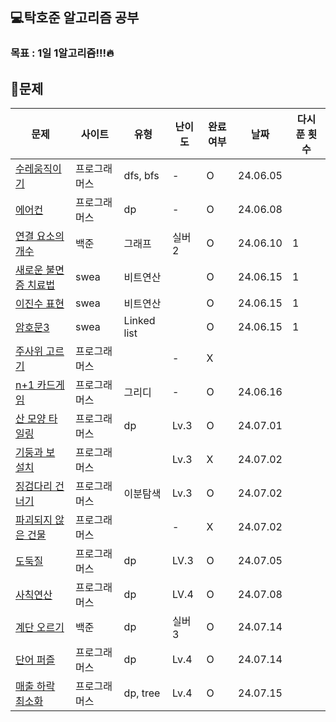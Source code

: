 ## 💻탁호준 알고리즘 공부

### 목표 : 1일 1알고리즘!!!🔥

## 📖문제

| 문제                                                                                                                                                                                           | 사이트       | 유형        | 난이도 | 완료여부 | 날짜     | 다시 푼 횟수 |
| ---------------------------------------------------------------------------------------------------------------------------------------------------------------------------------------------- | ------------ | ----------- | ------ | -------- | -------- | ------------ |
| [수레움직이기](https://school.programmers.co.kr/learn/courses/30/lessons/250134)                                                                                                               | 프로그래머스 | dfs, bfs    | -      | O        | 24.06.05 |              |
| [에어컨](https://school.programmers.co.kr/learn/courses/30/lessons/214289)                                                                                                                     | 프로그래머스 | dp          | -      | O        | 24.06.08 |              |
| [연결 요소의 개수](https://www.acmicpc.net/problem/11724)                                                                                                                                      | 백준         | 그래프      | 실버2  | O        | 24.06.10 | 1            |
| [새로운 불면증 치료법](https://swexpertacademy.com/main/code/codeBattle/problemDetail.do?contestProbId=AV18_yw6I9MCFAZN&categoryId=AY1INdsqPvADFAWX&categoryType=BATTLE&battleMainPageIndex=1) | swea         | 비트연산    |        | O        | 24.06.15 | 1            |
| [이진수 표현](https://swexpertacademy.com/main/code/codeBattle/problemDetail.do?contestProbId=AXRSXf_a9qsDFAXS&categoryId=AY1INdsqPvADFAWX&categoryType=BATTLE&battleMainPageIndex=1&&&&)      | swea         | 비트연산    |        | O        | 24.06.15 | 1            |
| [암호문3](https://swexpertacademy.com/main/code/codeBattle/problemDetail.do?contestProbId=AV14zIwqAHwCFAYD&categoryId=AY1INdsqPvADFAWX&categoryType=BATTLE&battleMainPageIndex=1)              | swea         | Linked list |        | O        | 24.06.15 | 1            |
| [주사위 고르기](https://school.programmers.co.kr/learn/courses/30/lessons/258709)                                                                                                              | 프로그래머스 |             | -      | X        |          |              |
| [n+1 카드게임](https://school.programmers.co.kr/learn/courses/30/lessons/258707)                                                                                                               | 프로그래머스 | 그리디      | -      | O        | 24.06.16 |              |
| [산 모양 타일링](https://school.programmers.co.kr/learn/courses/30/lessons/258705)                                                                                                             | 프로그래머스 | dp          | Lv.3   | O        | 24.07.01 |              |
| [기둥과 보 설치](https://school.programmers.co.kr/learn/courses/30/lessons/60061)                                                                                                              | 프로그래머스 |             | Lv.3   | X        | 24.07.02 |              |
| [징검다리 건너기](https://school.programmers.co.kr/learn/courses/30/lessons/64062)                                                                                                             | 프로그래머스 | 이분탐색    | Lv.3   | O        | 24.07.02 |              |
| [파괴되지 않은 건물](https://school.programmers.co.kr/learn/courses/30/lessons/92344)                                                                                                          | 프로그래머스 |             | -      | X        | 24.07.02 |              |
| [도둑질](https://school.programmers.co.kr/learn/courses/30/lessons/42897)                                                                                                                      | 프로그래머스 | dp          | LV.3   | O        | 24.07.05 |              |
| [사칙연산](https://school.programmers.co.kr/learn/courses/30/lessons/1843)                                                                                                                     | 프로그래머스 | dp          | LV.4   | O        | 24.07.08 |              |
| [계단 오르기](https://www.acmicpc.net/problem/2579)                                                                                                                                            | 백준         | dp          | 실버 3 | O        | 24.07.14 |              |
| [단어 퍼즐](https://school.programmers.co.kr/learn/courses/30/lessons/12983)                                                                                                                   | 프로그래머스 | dp          | Lv.4   | O        | 24.07.14 |              |
| [매출 하락 최소화](https://school.programmers.co.kr/learn/courses/30/lessons/72416)                                                                                                            | 프로그래머스 | dp, tree    | Lv.4   | O        | 24.07.15 |              |
